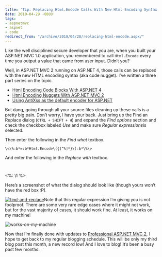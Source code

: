 ```yaml
---
title: 'Tip: Replacing Html.Encode Calls With New Html Encoding Syntax'
date: 2010-04-29 -0800
tags:
- aspnetmvc
- aspnet
- code
redirect_from: "/archive/2010/04/28/replacing-html-encode.aspx/"
---
```


Like the well disciplined secure developer that you are, when you built
your ASP.NET MVC 1.0 application, you remembered to call `Html.Encode`
every time you output a value that came from user input. Didn’t you?

Well, in ASP.NET MVC 2 running on ASP.NET 4, those calls can be replaced
with the new HTML encoding syntax (aka code nugget). I’ve written a
three part series on the topic.

-   [Html Encoding Code Blocks With ASP.NET
    4](https://haacked.com/archive/2009/09/25/html-encoding-code-nuggets.aspx "Html encoding code nugget")
-   [Html Encoding Nuggets With ASP.NET MVC
    2](https://haacked.com/archive/2009/11/03/html-encoding-nuggets-aspnetmvc2.aspx "Html Encoding Nuggets with ASP.NET MVC 2")
-   [Using AntiXss as the default encoder for
    ASP.NET](https://haacked.com/archive/2010/04/06/using-antixss-as-the-default-encoder-for-asp-net.aspx "Using AntiXSS")

But dang, going through all your source files cleaning up these calls is
a pretty big pain. Don’t worry, I have your back. Just bring up the Find
an Replace dialog (`CTRL + SHIFT + H`) and expand the *Find options*
section and check the checkbox labeled *Use* and make sure *Regular
expressions*is selected.

Then enter the following in the *Find what* textbox.

`\<\%:b*=:b*Html.Encode\({[^%]*}\):b*\%\>`

And enter the following in the *Replace with* textbox.

`   `

\<%: \\1 %\>

Here’s a screenshot of what the dialog should look like (though yours
won’t have the red box :P).

[![find-and-replace](https://haacked.com/images/haacked_com/WindowsLiveWriter/UsefulMVC2UpgradeTip_EC18/find-and-replace_thumb.png "find-and-replace")](https://haacked.com/images/haacked_com/WindowsLiveWriter/UsefulMVC2UpgradeTip_EC18/find-and-replace_2.png)Note
that this regular expression I’m giving you is not foolproof. There are
some very rare edge cases where it might not work, but for the vast
majority of cases, it should work fine. At least, it works on my
machine!

![works-on-my-machine](https://haacked.com/images/haacked_com/WindowsLiveWriter/UsefulMVC2UpgradeTip_EC18/works-on-my-machine_3.png "works-on-my-machine")

Now that I’m finally done with updates to [Professional ASP.NET MVC
2](http://www.amazon.com/gp/product/0470643188?ie=UTF8&tag=youvebeenhaac-20&linkCode=as2&camp=1789&creative=390957&creativeASIN=0470643188 "Professional ASP.NET MVC 2 at Amazon"),
I hope to get back to my regular blogging schedule. This will be only my
third blog post this month, a new record low! And I love to blog! It’s
been a busy past few months.

